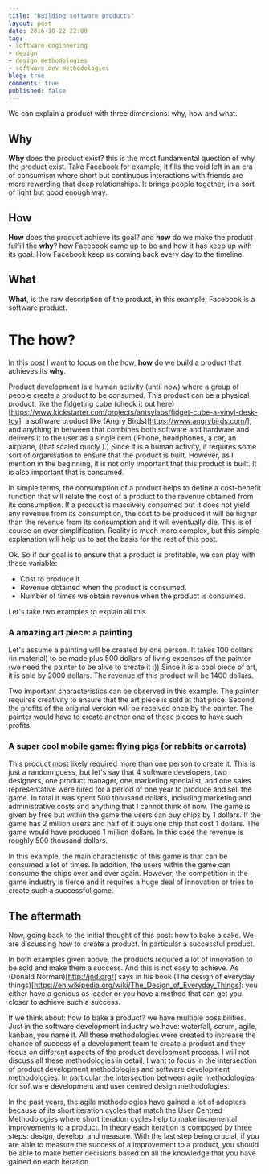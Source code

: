 ```yaml
---
title: "Building software products"
layout: post
date: 2016-10-22 22:00
tag:
- software engineering
- design
- design methodologies
- software dev methodologies
blog: true
comments: true
published: false
---
```


We can explain a product with three dimensions: why, how and what.

## Why

**Why** does the product exist? this is the most fundamental question of why the product exist. Take Facebook for example, it fills the void left in an era of consumism where short but continuous interactions with friends are more rewarding that deep relationships. It brings people together, in a sort of light but good enough way.

## How

**How** does the product achieve its goal? and **how** do we make the product fulfill the **why**? how Facebook came up to be and how it has keep up with its goal. How Facebook keep us coming back every day to the timeline.

## What

**What**, is the raw description of the product, in this example, Facebook is a software product.

# The how?

In this post I want to focus on the how, **how** do we build a product that achieves its **why**.

Product development is a human activity (until now) where a group of people create a product to be consumed.
This product can be a physical product, like the fidgeting cube (check it out here)[https://www.kickstarter.com/projects/antsylabs/fidget-cube-a-vinyl-desk-toy], a software product like (Angry Birds)[https://www.angrybirds.com/], and anything in between that combines both software and hardware and delivers it to the user as a single item (iPhone, headphones, a car, an airplane, (that scaled quicly ).)
Since it is a human activity, it requires some sort of organisation to ensure that the product is built.
However, as I mention in the beginning, it is not only important that this product is built. It is also important that is consumed.

In simple terms, the consumption of a product helps to define a cost-benefit function that will relate the cost of a product to the revenue obtained from its consumption. If a product is massively consumed but it does not yield any revenue from its consumption, the cost to be produced it will be higher than the revenue from its consumption and it will eventually die. This is of course an over simplification.
Reality is much more complex, but this simple explanation will help us to set the basis for the rest of this post.

Ok. So if our goal is to ensure that a product is profitable, we can play with these variable:
- Cost to produce it.
- Revenue obtained when the product is consumed.
- Number of times we obtain revenue when the product is consumed.

Let's take two examples to explain all this.

### A amazing art piece: a painting

Let's assume a painting will be created by one person. It takes 100 dollars (in material) to be made plus 500 dollars of living expenses of the painter (we need the painter to be alive to create it :))
Since it is a cool piece of art, it is sold by 2000 dollars. The revenue of this product will be 1400 dollars.

Two important characteristics can be observed in this example. The painter requires creativity to ensure that the art piece is sold at that price. Second, the profits of the original version will be received once by the painter. The painter would have to create another one of those pieces to have such profits.

### A super cool mobile game: flying pigs (or rabbits or carrots)

This product most likely required more than one person to create it. This is just a random guess, but let's say that 4 software developers, two designers, one product manager, one marketing specialist, and one sales representative were hired for a period of one year to produce and sell the game. In total it was spent 500 thousand dollars, including marketing and administrative costs and anything that I cannot think of now. The game is given by free but within the game the users can buy chips by 1 dollars. If the game has 2 million users and half of it buys one chip that cost 1 dollars. The game would have produced 1 million dollars. In this case the revenue is roughly 500 thousand dollars.

In this example, the main characteristic of this game is that can be consumed a lot of times. In addition, the users within the game can consume the chips over and over again. However, the competition in the game industry is fierce and it requires a huge deal of innovation or tries to create such a successful game.

## The aftermath

Now, going back to the initial thought of this post: how to bake a cake. We are discussing how to create a product. In particular a successful product.

In both examples given above, the products required a lot of innovation to be sold and make them a success. And this is not easy to achieve. As (Donald Norman)[http://jnd.org/] says in his book (The design of everyday things)[https://en.wikipedia.org/wiki/The_Design_of_Everyday_Things]: you either have a genious as leader or you have a method that can get you closer to achieve such a success.

If we think about: how to bake a product? we have multiple possibilities. Just in the software development industry we have: waterfall, scrum, agile, kanban, you name it. All these methodologies were created to increase the chance of success of a development team to create a product and they focus on different aspects of the product development process. I will not discuss all these methodologies in detail, I want to focus in the intersection of product development methodologies and software development methodologies. In particular the intersection between agile methodologies for software development and user centred design methodologies.

In the past years, the agile methodologies have gained a lot of adopters because of its short iteration cycles that match the User Centred Methodologies where short iteration cycles help to make incremental improvements to a product. In theory each iteration is composed by three steps: design, develop, and measure. With the last step being crucial, if you are able to measure the success of a improvement to a product, you should be able to make better decisions based on all the knowledge that you have gained on each iteration.


